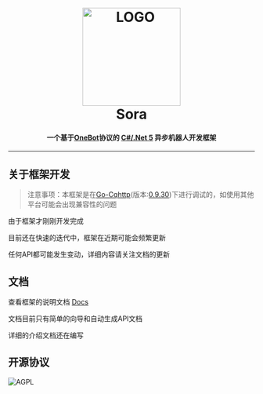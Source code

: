 <h1 align="center">
	<br>
	<img width="200" src="https://i.loli.net/2020/10/14/Q3NPTLuC4no16ye.png" alt="LOGO">
	<br>
	Sora
	<h4 align="center">
        一个基于<a href="https://github.com/howmanybots/onebot">OneBot</a>协议的 <a href="https://dotnet.microsoft.com/download/dotnet/5.0">C#/.Net 5</a> 异步机器人开发框架
	</h4>
</h1>

----

## 关于框架开发

> 注意事项：本框架是在[Go-Cqhttp](https://github.com/Mrs4s/go-cqhttp)(版本:[0.9.30](https://github.com/Mrs4s/go-cqhttp/releases/tag/v0.9.30))下进行调试的，如使用其他平台可能会出现兼容性的问题

由于框架才刚刚开发完成

目前还在快速的迭代中，框架在近期可能会频繁更新

任何API都可能发生变动，详细内容请关注文档的更新

## 文档

查看框架的说明文档 [Docs](https://sora-docs.yukari.one/)

文档目前只有简单的向导和自动生成API文档

详细的介绍文档还在编写

## 开源协议

![AGPL](https://img.shields.io/github/license/CBGan/Sora?style=for-the-badge)

